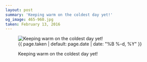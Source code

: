 ```yaml
---
layout: post
summary: 'Keeping warm on the coldest day yet!'
og_image: 465-960.jpg
taken: February 13, 2016
---
```


<figure class="post" data-src="{{ site.assets_url }}/{{ page.og_image }}">
<img alt="Keeping warm on the coldest day yet!" sizes="(min-width: 700px) 50vw, calc(100vw - 2rem)" src="{{ site.assets_url }}/465-480.jpg" srcset="{{ site.assets_url }}/465-960.jpg 960w, {{ site.assets_url }}/465-720.jpg 720w, {{ site.assets_url }}/465-480.jpg 480w, {{ site.assets_url }}/465-240.jpg 240w"/>
<figcaption>
<time>{{ page.taken | default: page.date | date: "%B %-d, %Y" }}</time>
<p>Keeping warm on the coldest day yet!</p>
</figcaption>
</figure>
